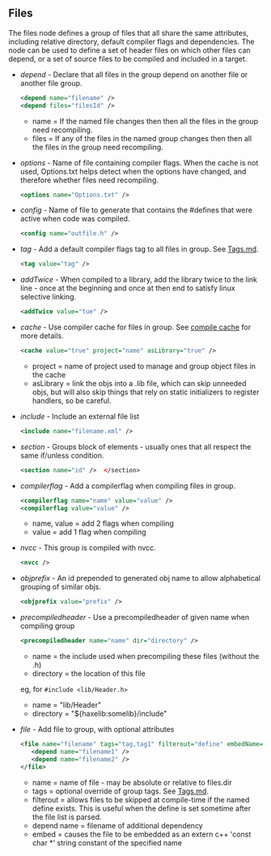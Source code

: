 Files
------
The files node defines a group of files that all share the same attributes, including relative directory, default compiler flags and dependencies.  The node can be used to define a set of header files on which other files can depend, or a set of source files to be compiled and included in a target.

- *depend* - Declare that all files in the group depend on another file or another file group.
  ```xml
  <depend name="filename" />
  <depend files="filesId" />
  ```
    + name = If the named file changes then then all the files in the group need recompiling.
    + files = If any of the files in the named group changes then then all the files in the group need recompiling.

- *options* - Name of file containing compiler flags.  When the cache is not used, Options.txt helps detect when the options have changed, and therefore whether files need recompiling.
  ```xml
  <options name="Options.txt" />
  ```

- *config* - Name of file to generate that contains the #defines that were active when code was compiled.
  ```xml
  <config name="outfile.h" />
  ```

- *tag* - Add a default compiler flags tag to all files in group.  See [Tags.md](Tags.md).
  ```xml
  <tag value="tag" />
  ```

- *addTwice* - When compiled to a library, add the library twice to the link line - once at the beginning and once at then end to satisfy linux selective linking.
  ```xml
  <addTwice value="tue" />
  ```

- *cache* - Use compiler cache for files in group.  See [compile cache](../CompileCache.md) for more details.
  ```xml
  <cache value="true" project="name" asLibrary="true" />
  ```
    + project = name of project used to manage and group object files in the cache
    + asLibrary = link the objs into a .lib file, which can skip unneeded objs, but
     will also skip things that rely on static initializers to register handlers, so be careful.

- *include* - Include an external file list
  ```xml
  <include name="filename.xml" />
  ```

- *section* - Groups block of elements - usually ones that all respect the same if/unless condition.
  ```xml
  <section name="id" />  </section>
  ```


- *compilerflag* - Add a compilerflag when compiling files in group.
  ```xml
  <compilerflag name="name" value="value" />
  <compilerflag value="value" />
  ```
    + name, value = add 2 flags when compiling
    + value = add 1 flag when compiling

- *nvcc* - This group is compiled with nvcc.
  ```xml
  <nvcc />
  ```

- *objprefix* - An id prepended to generated obj name to allow alphabetical grouping of similar objs.
  ```xml
  <objprefix value="prefix" />
  ```

- *precompiledheader* - Use a precompiledheader of given name when compiling group
  ```xml
  <precompiledheader name="name" dir="directory" />
  ```
    + name = the include used when precompiling these files (without the .h)
    + directory = the location of this file

  eg, for `#include <lib/Header.h>`
    + name = "lib/Header"
    + directory = "${haxelib:somelib}/include"

- *file* - Add file to group, with optional attributes
  ```xml
  <file name="filename" tags="tag,tag1" filterout="define" embedName="embed" >
     <depend name="filename1" />
     <depend name="filename2" />
  </file>
  ```
     + name = name of file - may be absolute or relative to files.dir
     + tags = optional override of group tags.  See [Tags.md](Tags.md).
     + filterout = allows files to be skipped at compile-time if the named define exists.
       This is useful when the define is set sometime after the file list is parsed.
     + depend name = filename of additional dependency
     + embed = causes the file to be embedded as an extern c++ 'const char *' string constant of the specified name

